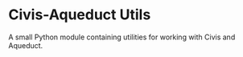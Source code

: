 # Civis-Aqueduct Utils

A small Python module containing utilities for working with Civis and Aqueduct.
